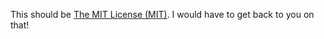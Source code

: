  This should be [The MIT License (MIT)](http://www.opensource.org/licenses/mit-license.html). I would have to get back to you on that!